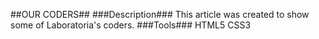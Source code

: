 ##OUR CODERS##
###Description###
This article was created to show some of Laboratoria's coders.
###Tools###
HTML5
CSS3
